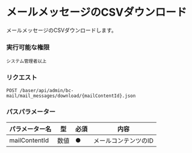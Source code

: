 # メールメッセージのCSVダウンロード

メールメッセージのCSVダウンロードします。

### 実行可能な権限
```
システム管理者以上
```

### リクエスト
```
POST /baser/api/admin/bc-mail/mail_messages/download/{mailContentId}.json
```

### パスパラメーター

| パラメーター名   | 型   | 必須  | 内容          |
|-----------|-----|-----|-------------|
| mailContentId        | 数値  | ●   | メールコンテンツのID |

